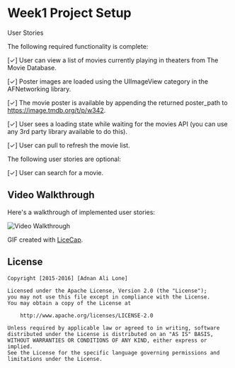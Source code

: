 # Week1 Project Setup

User Stories

The following required functionality is complete:


[✓] User can view a list of movies currently playing in theaters from The Movie Database.

[✓] Poster images are loaded using the UIImageView category in the AFNetworking library.

[✓] The movie poster is available by appending the returned poster_path to https://image.tmdb.org/t/p/w342.

[✓] User sees a loading state while waiting for the movies API (you can use any 3rd party library available to do this).

[✓] User can pull to refresh the movie list.

The following user stories are optional:

[✓] User can search for a movie.



## Video Walkthrough 

Here's a walkthrough of implemented user stories:

<img src='http://i.imgur.com/6qKTkJO.gif' title='Video Walkthrough' width='' alt='Video Walkthrough' />

GIF created with [LiceCap](http://www.cockos.com/licecap/).



## License

    Copyright [2015-2016] [Adnan Ali Lone]

    Licensed under the Apache License, Version 2.0 (the "License");
    you may not use this file except in compliance with the License.
    You may obtain a copy of the License at

        http://www.apache.org/licenses/LICENSE-2.0

    Unless required by applicable law or agreed to in writing, software
    distributed under the License is distributed on an "AS IS" BASIS,
    WITHOUT WARRANTIES OR CONDITIONS OF ANY KIND, either express or implied.
    See the License for the specific language governing permissions and
    limitations under the License.
